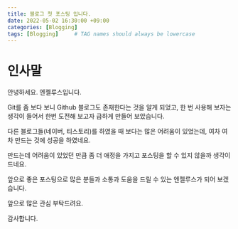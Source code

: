 ```yaml
---
title: 블로그 첫 포스팅 입니다.
date: 2022-05-02 16:30:00 +09:00
categories: [Blogging]
tags: [Blogging]     # TAG names should always be lowercase
---
```


# 인사말
안녕하세요. 엔젤루스입니다.

Git를 좀 보다 보니 Github 블로그도 존재한다는 것을 알게 되었고, 한 번 사용해 보자는 생각이 들어서 한번 도전해 보고자 급하게 만들어 보았습니다.

다른 블로그들(네이버, 티스토리)를 하였을 때 보다는 많은 어려움이 있었는데, 여차 여차 만드는 것에 성공을 하였네요.

만드는데 어려움이 있었던 만큼 좀 더 애정을 가지고 포스팅을 할 수 있지 않을까 생각이 드네요.

앞으로 좋은 포스팅으로 많은 분들과 소통과 도움을 드릴 수 있는 엔젤루스가 되어 보겠습니다.

앞으로 많은 관심 부탁드려요.

감사합니다.